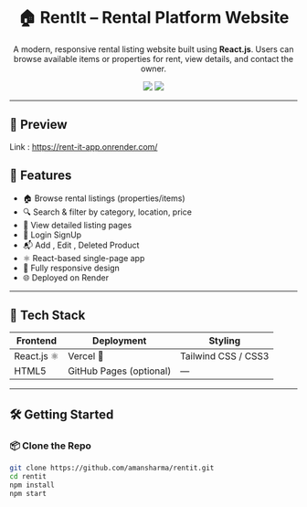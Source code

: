 <h1 align="center">🏠 RentIt – Rental Platform Website</h1>
<p align="center">
  A modern, responsive rental listing website built using <strong>React.js</strong>. Users can browse available items or properties for rent, view details, and contact the owner.
</p>

<p align="center">
  <a href="https://rent-it-app.onrender.com/"><img src="https://img.shields.io/badge/Live Demo-brightgreen?style=for-the-badge&logo=vercel" /></a>
  <a href="https://github.com/amansharma/rentit"><img src="https://img.shields.io/badge/GitHub-Code-black?style=for-the-badge&logo=github" /></a>
</p>

---

## 📸 Preview

Link : https://rent-it-app.onrender.com/

## 🚀 Features

- 🏠 Browse rental listings (properties/items)
- 🔍 Search & filter by category, location, price
- 📄 View detailed listing pages
- 📄 Login SignUp
- 📬 Add , Edit , Deleted Product
- ⚛️ React-based single-page app
- 📱 Fully responsive design
- 🌐 Deployed on Render

---

## 🧠 Tech Stack

| Frontend     | Deployment | Styling           |
|--------------|-------------|-------------------|
| React.js ⚛   | Vercel 🚀   | Tailwind CSS / CSS3 |
| HTML5        | GitHub Pages (optional) | — |

---

## 🛠️ Getting Started

### 📦 Clone the Repo

```bash
git clone https://github.com/amansharma/rentit.git
cd rentit
npm install
npm start
